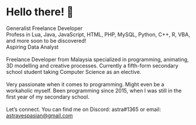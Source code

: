 # Hello there! 👋
Generalist Freelance Developer 
<br>Profess in Lua, Java, JavaScript, HTML, PHP, MySQL, Python, C++, R, VBA, and more soon to be discovered! 
<br>Aspiring Data Analyst
<br><br>
Freelance Developer from Malaysia specialized in programming, animating, 3D modelling and creative processes. Currently a fifth-form secondary school student taking Computer Science as an elective.
<br><br>
Very passionate when it comes to programming. Might even be a workaholic myself. Been programming since 2015, when I was still in the first year of my secondary school.
<br><br>
Let’s connect. You can find me on Discord: astra#1365 or email: astravespasian@gmail.com

<!--
**astrajs/astrajs** is a ✨ _special_ ✨ repository because its `README.md` (this file) appears on your GitHub profile.

Here are some ideas to get you started:

- 🔭 I’m currently working on ...
- 🌱 I’m currently learning ...
- 👯 I’m looking to collaborate on ...
- 🤔 I’m looking for help with ...
- 💬 Ask me about ...
- 📫 How to reach me: ...
- 😄 Pronouns: ...
- ⚡ Fun fact: ...
-->
